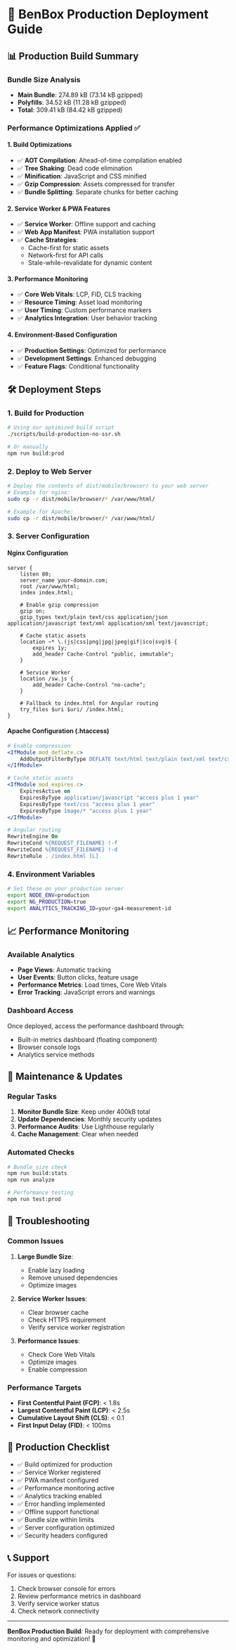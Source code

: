 # 🚀 BenBox Production Deployment Guide

## 📊 Production Build Summary

### Bundle Size Analysis

- **Main Bundle**: 274.89 kB (73.14 kB gzipped)
- **Polyfills**: 34.52 kB (11.28 kB gzipped)
- **Total**: 309.41 kB (84.42 kB gzipped)

### Performance Optimizations Applied ✅

#### 1. Build Optimizations

- ✅ **AOT Compilation**: Ahead-of-time compilation enabled
- ✅ **Tree Shaking**: Dead code elimination
- ✅ **Minification**: JavaScript and CSS minified
- ✅ **Gzip Compression**: Assets compressed for transfer
- ✅ **Bundle Splitting**: Separate chunks for better caching

#### 2. Service Worker & PWA Features

- ✅ **Service Worker**: Offline support and caching
- ✅ **Web App Manifest**: PWA installation support
- ✅ **Cache Strategies**:
  - Cache-first for static assets
  - Network-first for API calls
  - Stale-while-revalidate for dynamic content

#### 3. Performance Monitoring

- ✅ **Core Web Vitals**: LCP, FID, CLS tracking
- ✅ **Resource Timing**: Asset load monitoring
- ✅ **User Timing**: Custom performance markers
- ✅ **Analytics Integration**: User behavior tracking

#### 4. Environment-Based Configuration

- ✅ **Production Settings**: Optimized for performance
- ✅ **Development Settings**: Enhanced debugging
- ✅ **Feature Flags**: Conditional functionality

## 🛠️ Deployment Steps

### 1. Build for Production

```bash
# Using our optimized build script
./scripts/build-production-no-ssr.sh

# Or manually
npm run build:prod
```

### 2. Deploy to Web Server

```bash
# Deploy the contents of dist/mobile/browser/ to your web server
# Example for nginx:
sudo cp -r dist/mobile/browser/* /var/www/html/

# Example for Apache:
sudo cp -r dist/mobile/browser/* /var/www/html/
```

### 3. Server Configuration

#### Nginx Configuration

```nginx
server {
    listen 80;
    server_name your-domain.com;
    root /var/www/html;
    index index.html;

    # Enable gzip compression
    gzip on;
    gzip_types text/plain text/css application/json application/javascript text/xml application/xml text/javascript;

    # Cache static assets
    location ~* \.(js|css|png|jpg|jpeg|gif|ico|svg)$ {
        expires 1y;
        add_header Cache-Control "public, immutable";
    }

    # Service Worker
    location /sw.js {
        add_header Cache-Control "no-cache";
    }

    # Fallback to index.html for Angular routing
    try_files $uri $uri/ /index.html;
}
```

#### Apache Configuration (.htaccess)

```apache
# Enable compression
<IfModule mod_deflate.c>
    AddOutputFilterByType DEFLATE text/html text/plain text/xml text/css text/javascript application/javascript application/json
</IfModule>

# Cache static assets
<IfModule mod_expires.c>
    ExpiresActive on
    ExpiresByType application/javascript "access plus 1 year"
    ExpiresByType text/css "access plus 1 year"
    ExpiresByType image/* "access plus 1 year"
</IfModule>

# Angular routing
RewriteEngine On
RewriteCond %{REQUEST_FILENAME} !-f
RewriteCond %{REQUEST_FILENAME} !-d
RewriteRule . /index.html [L]
```

### 4. Environment Variables

```bash
# Set these on your production server
export NODE_ENV=production
export NG_PRODUCTION=true
export ANALYTICS_TRACKING_ID=your-ga4-measurement-id
```

## 📈 Performance Monitoring

### Available Analytics

- **Page Views**: Automatic tracking
- **User Events**: Button clicks, feature usage
- **Performance Metrics**: Load times, Core Web Vitals
- **Error Tracking**: JavaScript errors and warnings

### Dashboard Access

Once deployed, access the performance dashboard through:

- Built-in metrics dashboard (floating component)
- Browser console logs
- Analytics service methods

## 🔧 Maintenance & Updates

### Regular Tasks

1. **Monitor Bundle Size**: Keep under 400kB total
2. **Update Dependencies**: Monthly security updates
3. **Performance Audits**: Use Lighthouse regularly
4. **Cache Management**: Clear when needed

### Automated Checks

```bash
# Bundle size check
npm run build:stats
npm run analyze

# Performance testing
npm run test:prod
```

## 🚨 Troubleshooting

### Common Issues

1. **Large Bundle Size**:

   - Enable lazy loading
   - Remove unused dependencies
   - Optimize images
2. **Service Worker Issues**:

   - Clear browser cache
   - Check HTTPS requirement
   - Verify service worker registration
3. **Performance Issues**:

   - Check Core Web Vitals
   - Optimize images
   - Enable compression

### Performance Targets

- **First Contentful Paint (FCP)**: < 1.8s
- **Largest Contentful Paint (LCP)**: < 2.5s
- **Cumulative Layout Shift (CLS)**: < 0.1
- **First Input Delay (FID)**: < 100ms

## 🎯 Production Checklist

- ✅ Build optimized for production
- ✅ Service Worker registered
- ✅ PWA manifest configured
- ✅ Performance monitoring active
- ✅ Analytics tracking enabled
- ✅ Error handling implemented
- ✅ Offline support functional
- ✅ Bundle size within limits
- ✅ Server configuration optimized
- ✅ Security headers configured

## 📞 Support

For issues or questions:

1. Check browser console for errors
2. Review performance metrics in dashboard
3. Verify service worker status
4. Check network connectivity

---

**BenBox Production Build**: Ready for deployment with comprehensive monitoring and optimization! 🎉
